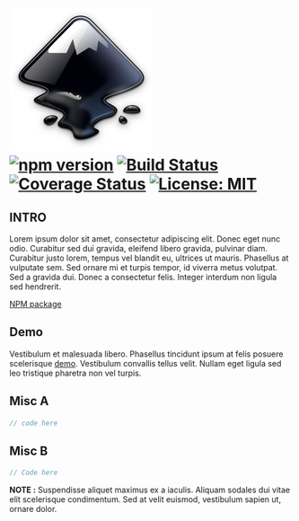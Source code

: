 # <img id="module-logo" src="https://raw.githubusercontent.com/ManuUseGitHub/module-template/master/logo.svg"> <br/>[![npm version](https://badge.fury.io/js/rehookt.svg)](https://badge.fury.io/js/rehookt) [![Build Status](https://travis-ci.com/ManuUseGitHub/Rehookt.svg?branch=master)](https://travis-ci.com/ManuUseGitHub/Rehookt) [![Coverage Status](https://coveralls.io/repos/github/ManuUseGitHub/Rehookt/badge.svg?branch=master)](https://coveralls.io/github/ManuUseGitHub/Rehookt?branch=master) [![License: MIT](https://img.shields.io/badge/License-MIT-61dafb.svg)](https://github.com/ManuUseGitHub/Rehookt/blob/master/LICENSE)
## INTRO

Lorem ipsum dolor sit amet, consectetur adipiscing elit. Donec eget nunc odio. Curabitur sed dui gravida, eleifend libero gravida, pulvinar diam. Curabitur justo lorem, tempus vel blandit eu, ultrices ut mauris. Phasellus at vulputate sem. Sed ornare mi et turpis tempor, id viverra metus volutpat. Sed a gravida dui. Donec a consectetur felis. Integer interdum non ligula sed hendrerit.

[NPM package](https://www.npmjs.com/package/rehookt)

## Demo

Vestibulum et malesuada libero. Phasellus tincidunt ipsum at felis posuere scelerisque [demo](https://rehookt-demo.herokuapp.com/). Vestibulum convallis tellus velit. Nullam eget ligula sed leo tristique pharetra non vel turpis.

## Misc A
```js
// code here
```

## Misc B
```js
// Code here
```

**NOTE :** Suspendisse aliquet maximus ex a iaculis. Aliquam sodales dui vitae elit scelerisque condimentum. Sed at velit euismod, vestibulum sapien ut, ornare dolor.

